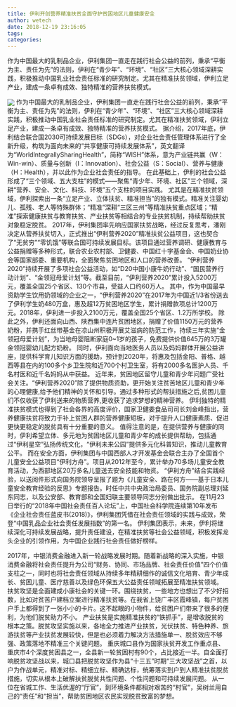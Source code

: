 ```yaml
---
title: 伊利开创营养精准扶贫全面守护贫困地区儿童健康安全
author: wetech
date: 2018-12-19 23:16:05
tags: 
categories: 
---
```

作为中国最大的乳制品企业，伊利集团一直走在践行社会公益的前列，秉承“平衡为主、责任为先”的法则，伊利在“青少年”、“环境”、“社区”三大核心领域深耕实践，积极推动中国乳业社会责任标准的研究制定。尤其在精准扶贫领域，伊利立足产业，建成一条卓有成效、独特精准的营养扶贫模式。
<!-- more -->
<img align="center" border="0" src="https://imgcdn.yicai.com/uppics/images/2018/12/a6bf9973ea87cde32315931731055566.jpg" />
作为中国最大的乳制品企业，伊利集团一直走在践行社会公益的前列，秉承“平衡为主、责任为先”的法则，伊利在“青少年”、“环境”、“社区”三大核心领域深耕实践，积极推动中国乳业社会责任标准的研究制定。尤其在精准扶贫领域，伊利立足产业，建成一条卓有成效、独特精准的营养扶贫模式。
据介绍，2017年底，伊利结合联合国2030可持续发展目标（SDGs），对企业社会责任管理体系进行了全新升级，构筑为面向未来的“共享健康可持续发展体系”，英文翻译为“WorldIntegrallySharingHealth”，简称“WISH”体系，意为产业链共赢（W：Win-win）、质量与创新（I：Innovation）、社会公益（S：Social）、营养与健康（H：Health），并以此作为企业社会责任的指导。
在此基础上，伊利的社会公益形成了“三个领域、五大支柱”的模式——聚焦“青少年、环境、社区”三个领域，深耕“营养、安全、文化、科技、环境”五个支柱的项目实践。
尤其是在精准扶贫领域，伊利探索出一条“立足产业、立体扶贫、精准担当”的独有模式。精准关注婴幼儿、孤残、老人等特殊群体；“精准”深耕“三区三州”等精准扶贫重点区域；“精准”探索健康扶贫与教育扶贫、产业扶贫等相结合的专业扶贫机制，持续帮助扶贫对象稳定脱贫。
2017年，伊利集团率先响应国家扶贫战略，经过反复思考，潘刚决定从营养扶贫切入，正式推出“伊利营养2020”精准扶贫公益项目，这也契合了“无贫穷”“零饥饿”等联合国可持续发展目标。该项目通过营养调研、健康教育与公益捐赠等多种形式，联合农业农村部、卫健委、中国红十字基金会、中国奶业协会等国家部委、重要机构，全面聚焦贫困地区和人口的营养改善。
“伊利营养2020”持续开展了多项社会公益活动，如“D20中国小康牛奶行动”、“国民营养行动计划”、“金领冠母爱计划”等。截至目前，“伊利营养2020”累计投入5200万元，覆盖全国25个省区、130个市县，受益人口约60万人。
其中，作为中国最早资助学生饮用奶领域的企业之一，“伊利营养2020”在2017年为中国近1/3省份送去了伊利学生奶480万盒，惠及超12万贫困地区学生，累计捐赠款项总计1200万元。2018年，伊利进一步投入2100万元，覆盖全国25个省区、1.2万所学校。
除此之外，伊利还面向山西、陕西集中连片贫困地区，捐赠了价值1150万元的营养奶粉，并携手红丝带基金在凉山州积极开展艾滋病的防范工作，持续三年实施“金领冠母爱计划”，为当地母婴阻断家庭0~1岁的孩子，免费提供价值645万的3万罐金领冠婴幼儿配方奶粉。
同时，伊利面向当地医务人员以及妈妈群体开展公益讲座，提供科学育儿知识方面的援助，预计到2020年，将惠及包括金阳、普格、越西等县在内的100多个乡卫生院和近700个村卫生室，将有2000多名医护人员、千名村医和近千名妈妈从中获益。
近年来，贫困地区留守儿童和青少年问题广受社会关注。“伊利营养2020”除了提供物质资助，更开始关注贫苦地区儿童和青少年的心理健康,给予他们精神的关怀和引导。通过多种形式的帮扶措施之后,贫困儿童们不仅收获了伊利送来的物质营养,更收获了追求梦想的精神营养。
伊利独特的精准扶贫模式也得到了社会各界的高度评价，国家卫健委食品司司长刘金峰指出，营养健康扶贫将致力于补上贫困人群的营养健康短板，对于提升人口健康素质、促进更快更稳定的脱贫具有十分重要的意义。
值得注意的是，在提供营养与健康的同时，伊利希望立体、多元地为贫困地区儿童和青少年的成长提供帮助，包括通过“伊利星空”弘扬传统文化，“伊利未来公园”提供多元化科普知识，推动儿童教育公平。
而在安全方面，伊利集团与中国西部人才开发基金会联合主办了全国首个儿童安全公益项目“伊利方舟”。项目从2012年至今，累计举办70多场儿童安全教育活动，为西部地区20万多名儿童送去安全技能和物资。
“伊利方舟”结合实践经验，以送阅件形式向国务院领导呈报了题为《儿童安全、路在何方——基于日本儿童安全教育经验的反思》专题报告。时任中共中央政治局委员、国务院副总理刘延东同志，以及公安部、教育部和全国妇联主要领导同志分别做出批示。
在11月23日举行的“2018年中国社会责任百人论坛”上，中国社会科学院连续第10年发布《企业社会责任蓝皮书(2018)》，伊利集团凭借在社会责任领域的实践与成效，荣登“中国乳品企业社会责任发展指数”的第一名。
伊利集团表示，未来，伊利将继续深化可持续发展战略，提升责任建设，在精准扶贫等社会公益领域，积极发挥龙头企业的引领作用，为中国企业践行社会责任做好榜样。
 
 
2017年，中银消费金融进入新一轮战略发展时期。随着新战略的深入实施，中银消费金融将社会责任提升为公司“财务、协同、市场品牌、社会责任价值”四个价值支柱之一，同时也将社会责任领域从持续多年精耕细作的诚信文化培育、青少年成长、贫困儿童、医疗慈善以及绿色环保五大公益责任领域拓展至精准扶贫领域。
扶贫攻坚是全面建成小康社会的关键一环。围绕扶贫，一些地方也想出了不少好招数，比如对贫苦户建档立案进行精准扶贫等。在我省上饶广丰区霞峰镇，每户贫困户手上都得到了一张小小的卡片。这不起眼的小物件，给贫困户们带来了很多的便利，为他们脱贫助力不小。
产业扶贫是实施精准扶贫的“铁抓手”，是增收脱贫的根本之策。脱贫攻坚实施以来，各地全力推进产业扶贫，光伏扶贫、特色种养、旅游扶贫等产业扶贫发展较快，但是也必须着力解决方法措施单一、脱贫效应不够强、政策落地不精准三个关键问题。
重庆城口县作为国家扶贫开发工作重点县、重庆市4个深度贫困县之一，全县新一轮贫困村有90个，占比接近一半。自全面打响脱贫攻坚战以来，城口县把脱贫攻坚作为县“十三五”时期“三大攻坚战”之首，以户为作战单元，精准对标、精细立标、精确达标，统筹落实到户到人精准扶贫脱贫措施，切实从根本上破解扶贫脱贫共性问题、个性问题和可持续发展问题。 
从一位在省城工作、生活优渥的“厅官”，到环境条件都相对艰苦的“村官”，吴树兰用自己的“责任”和“担当”，帮助贫困地区农民实现脱贫致富的梦想。
